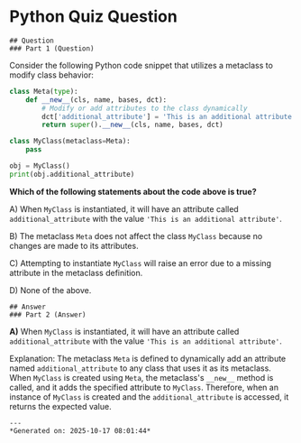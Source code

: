 # Python Quiz Question
    
    ## Question
    ### Part 1 (Question)

Consider the following Python code snippet that utilizes a metaclass to modify class behavior:

```python
class Meta(type):
    def __new__(cls, name, bases, dct):
        # Modify or add attributes to the class dynamically
        dct['additional_attribute'] = 'This is an additional attribute'
        return super().__new__(cls, name, bases, dct)

class MyClass(metaclass=Meta):
    pass

obj = MyClass()
print(obj.additional_attribute)
```

**Which of the following statements about the code above is true?**

A) When `MyClass` is instantiated, it will have an attribute called `additional_attribute` with the value `'This is an additional attribute'`.

B) The metaclass `Meta` does not affect the class `MyClass` because no changes are made to its attributes.

C) Attempting to instantiate `MyClass` will raise an error due to a missing attribute in the metaclass definition.

D) None of the above.
    
    ## Answer
    ### Part 2 (Answer)

**A)** When `MyClass` is instantiated, it will have an attribute called `additional_attribute` with the value `'This is an additional attribute'`.

Explanation: The metaclass `Meta` is defined to dynamically add an attribute named `additional_attribute` to any class that uses it as its metaclass. When `MyClass` is created using `Meta`, the metaclass's `__new__` method is called, and it adds the specified attribute to `MyClass`. Therefore, when an instance of `MyClass` is created and the `additional_attribute` is accessed, it returns the expected value.
    
    ---
    *Generated on: 2025-10-17 08:01:44*
    